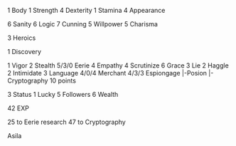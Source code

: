 1 Body
1 Strength
4 Dexterity
1 Stamina
4 Appearance

6 Sanity
6 Logic
7 Cunning
5 Willpower
5 Charisma

3 Heroics

1 Discovery

1 Vigor
2 Stealth
5/3/0 Eerie
4 Empathy
4 Scrutinize
6 Grace
3 Lie
2 Haggle
2 Intimidate
3 Language
4/0/4 Merchant
4/3/3 Espiongage
|-Posion
|-Cryptography
10 points

3 Status
1 Lucky
5 Followers
6 Wealth

42 EXP

25 to Eerie research
47 to Cryptography

Asila	